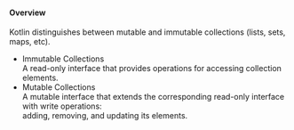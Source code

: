 #### Overview  
Kotlin distinguishes between mutable and immutable collections (lists, sets, maps, etc).  
- Immutable Collections  
A read-only interface that provides operations for accessing collection elements.  
- Mutable Collections  
A mutable interface that extends the corresponding read-only interface with write operations:  
adding, removing, and updating its elements.  
